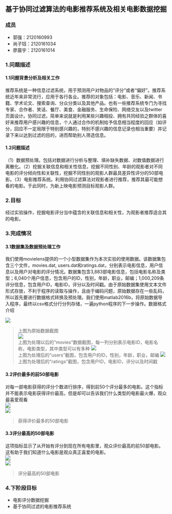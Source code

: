 ## 基于协同过滤算法的电影推荐系统及相关电影数据挖掘
### 成员
- 郭强：2120160993
- 尚子钰：2120161034
- 廖晨宇：2120161014

### 1.问题描述
#### 1.1问题背景分析及相关工作
推荐系统是一种信息过滤系统，用于预测用户对物品的“评分”或者“偏好”。推荐系统近年来非常流行，应用于各行各业。推荐的对象包括：电影、音乐、新闻、书籍、学术论文、搜索查询、分众分类以及其他产品。也有一些推荐系统专门为寻找专家、合作者、笑话、餐厅、美食、金融服务、生命保险、网络交友以及twitter页面设计。协同过滤，简单来说就是利用某些兴趣相投、拥有共同经验之群体的喜好来推荐用户感兴趣的信息，个人通过合作的机制给予信息相当程度的回应（如评分，回应不一定局限于特别感兴趣的，特别不感兴趣的信息记录也相当重要）并记录下来以达到过滤的目的，进而帮助别人筛选信息。
#### 1.2问题描述
（1）数据预处理。包括对数据进行分析与整理、填补缺失数据、对数值数据进行离散化。（2）挖掘关联信息和相关性信息，挖掘不同性别、年龄的观影者对不同电影的评分倾向性和关联性，挖掘不同性别的观影人群最具差异性评分的50部电影。（3）电影推荐系统。利用协同过滤算法对观影者进行推荐，推荐其最可能想看的电影。于此同时，为新上映电影预测目标观影人群。
### 2.目标
经过实验操作，挖掘电影评分当中蕴含的关联信息和相关性，为观影者推荐适合其的电影。
### 3.完成情况
#### 3.1数据集及数据预处理工作
我们使用movielens提供的一个小型数据集作为本次实验的使用数据。该数据集包含三个文件，movies.dat, users.dat和ratings.dat，分别表示电影信息，用户信息以及用户对电影的评分情况。数据集包含3,883部电影信息，包括电影名称及类型；6,040个用户信息，包含用户的ID，性别，年龄，职业，邮编；1,000,209条评分信息，包含用户ID，电影ID，评分以及时间戳。由于原始数据集使用文本文件形式存放，不利于程序的读取与操作，且由于编码问题，原始数据存在一些乱码，所以首先要进行数据格式转换及预处理。我们使用matlab2016b，将原始数据导入程序，最终以csv格式分行分列存储，一遍python程序的下一步操作。数据格式介绍

![](https://github.com/upTina/bitdm.github.io/blob/master/2017/projects/P12/source/images/original_movies_data.png)             
> 上图为原始数据截图            
![](https://github.com/upTina/bitdm.github.io/blob/master/2017/projects/P12/source/images/movies_data.png)            
> 上图为处理以后的“movies”数据截图，每一列分别表示电影ID，电影名称，电影类型，其中类型可以有多种
![](https://github.com/upTina/bitdm.github.io/blob/master/2017/projects/P12/source/images/users_data.png)              
> 上图为处理后的“users”截图，包含用户的ID，性别，年龄，职业，邮编
![](https://github.com/upTina/bitdm.github.io/blob/master/2017/projects/P12/source/images/ratings.png)               
> 上图为处理后的“ratings”截图，包含用户ID，电影ID，评分以及时间戳
#### 3.2评价最多的前50部电影
对每一部电影获得的评分个数进行排序，得到前50个评分最多的电影。这个指标并不能表示电影获得评价最高，但是却可以告诉我们什么类型的电影最火爆，观众最喜爱观看      
![](https://github.com/upTina/bitdm.github.io/blob/master/2017/projects/P12/source/images/watched_top50(1).png)               
![](https://github.com/upTina/bitdm.github.io/blob/master/2017/projects/P12/source/images/watched_top50(2).png)               
> 获得评价最多的50部电影

#### 3.3评分最高的50部电影
这项指标显示了从开始有评分到现在所有电影里，观众评价最高的前50部电影。这有助于我们知道什么电影是观众真正喜爱的电影。      
![](https://github.com/upTina/bitdm.github.io/blob/master/2017/projects/P12/source/images/ranked_top50(1).png)               
![](https://github.com/upTina/bitdm.github.io/blob/master/2017/projects/P12/source/images/ranked_top50(2).png)               
> 评分最高的50部电影
### 4.下阶段目标
- 电影评分数据挖掘
- 基于协同过滤的电影推荐系统
